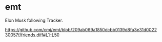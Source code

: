 # emt
Elon Musk following Tracker.

https://github.com/cmj/emt/blob/209ab069a1850dcbb0139d8fa3e31d002230057f/friends.diff#L1-L50
